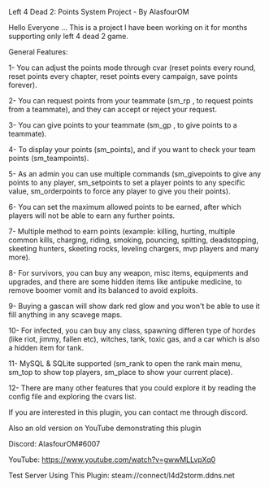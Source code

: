 Left 4 Dead 2: Points System Project - By AlasfourOM

Hello Everyone ...
This is a project I have been working on it for months supporting only left 4 dead 2 game.

General Features:

1- You can adjust the points mode through cvar (reset points every round, reset points every chapter, reset points every campaign, save points forever).

2- You can request points from your teammate (sm_rp <Name> <Points>, to request points from a teammate), and they can accept or reject your request.
  
3- You can give points to your teammate (sm_gp <Name> <Points>, to give points to a teammate).
  
4- To display your points (sm_points), and if you want to check your team points (sm_teampoints).
  
5- As an admin you can use multiple commands (sm_givepoints <Name> <Points> to give any points to any player, sm_setpoints <Name> <Points> to set a player points to any specific value, sm_orderpoints <Name> <Points> to force any player to give you their points).
  
6- You can set the maximum allowed points to be earned, after which players will not be able to earn any further points.
  
7- Multiple method to earn points (example: killing, hurting, multiple common kills, charging, riding, smoking, pouncing, spitting, deadstopping, skeeting hunters, skeeting rocks, leveling chargers, mvp players and many more).
  
8- For survivors, you can buy any weapon, misc items, equipments and upgrades, and there are some hidden items like antipuke medicine, to remove boomer vomit and its balanced to avoid exploits.
  
9- Buying a gascan will show dark red glow and you won't be able to use it fill anything in any scavege maps.
  
10- For infected, you can buy any class, spawning differen type of hordes (like riot, jimmy, fallen etc), witches, tank, toxic gas, and a car which is also a hidden item for tank.
  
11- MySQL & SQLite supported (sm_rank to open the rank main menu, sm_top to show top players, sm_place to show your current place).
  
12- There are many other features that you could explore it by reading the config file and exploring the cvars list.
  
  
If you are interested in this plugin, you can contact me through discord.
  
Also an old version on YouTube demonstrating this plugin
  

Discord: AlasfourOM#6007
  
YouTube: https://www.youtube.com/watch?v=gwwMLLvpXq0
  
Test Server Using This Plugin: steam://connect/l4d2storm.ddns.net

